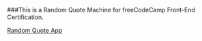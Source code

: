 ###This is a Random Quote Machine for freeCodeCamp Front-End Certification.

[Random Quote App](https://11sacha.github.io/Random-Quote-Machine/)
